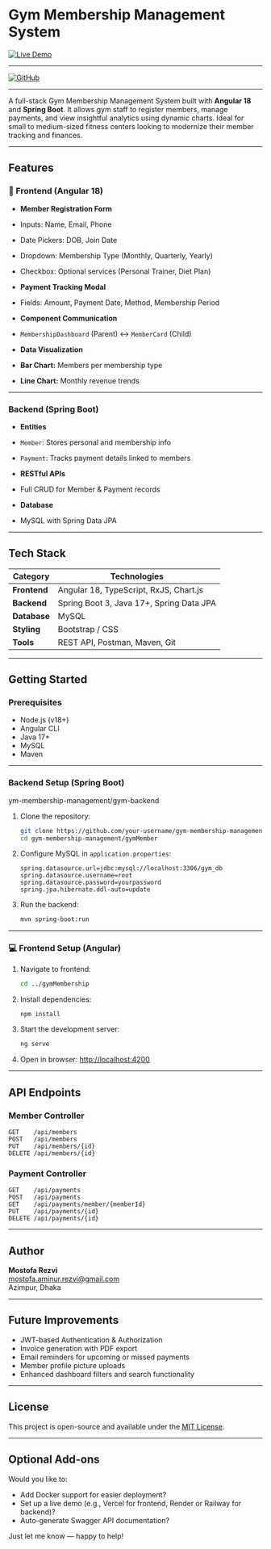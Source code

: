 # Gym Membership Management System

[![Live Demo](https://img.shields.io/badge/Live%20Demo-Visit%20Site-blue?style=for-the-badge&logo=netlify)](https://fitzone-gym-portal.netlify.app/)

---

[![GitHub](https://img.shields.io/badge/GitHub-Repository-black?style=for-the-badge&logo=github)](https://github.com/mostofa-rezvi/gym-membership-management)

---

A full-stack Gym Membership Management System built with **Angular 18** and **Spring Boot**. It allows gym staff to register members, manage payments, and view insightful analytics using dynamic charts. Ideal for small to medium-sized fitness centers looking to modernize their member tracking and finances.

---

## Features

### 🔧 Frontend (Angular 18)

-  **Member Registration Form**
  - Inputs: Name, Email, Phone
  - Date Pickers: DOB, Join Date
  - Dropdown: Membership Type (Monthly, Quarterly, Yearly)
  - Checkbox: Optional services (Personal Trainer, Diet Plan)

-  **Payment Tracking Modal**
  - Fields: Amount, Payment Date, Method, Membership Period

-  **Component Communication**
  - `MembershipDashboard` (Parent) ↔ `MemberCard` (Child)

-  **Data Visualization**
  - **Bar Chart:** Members per membership type
  - **Line Chart:** Monthly revenue trends

---

###  Backend (Spring Boot)

-  **Entities**
  - `Member`: Stores personal and membership info
  - `Payment`: Tracks payment details linked to members

-  **RESTful APIs**
  - Full CRUD for Member & Payment records

-  **Database**
  - MySQL with Spring Data JPA

---

##  Tech Stack

| Category       | Technologies                                 |
|----------------|----------------------------------------------|
| **Frontend**   | Angular 18, TypeScript, RxJS, Chart.js       |
| **Backend**    | Spring Boot 3, Java 17+, Spring Data JPA     |
| **Database**   | MySQL                                        |
| **Styling**    | Bootstrap / CSS                     |
| **Tools**      | REST API, Postman, Maven, Git                |

---

##  Getting Started

###  Prerequisites

- Node.js (v18+)
- Angular CLI
- Java 17+
- MySQL
- Maven

---

###  Backend Setup (Spring Boot)

ym-membership-management/gym-backend

1. Clone the repository:

   ```bash
   git clone https://github.com/your-username/gym-membership-management.git
   cd gym-membership-management/gymMember
   ```

2. Configure MySQL in `application.properties`:

   ```properties
   spring.datasource.url=jdbc:mysql://localhost:3306/gym_db
   spring.datasource.username=root
   spring.datasource.password=yourpassword
   spring.jpa.hibernate.ddl-auto=update
   ```

3. Run the backend:

   ```bash
   mvn spring-boot:run
   ```

---

### 💻 Frontend Setup (Angular)

1. Navigate to frontend:

   ```bash
   cd ../gymMembership
   ```

2. Install dependencies:

   ```bash
   npm install
   ```

3. Start the development server:

   ```bash
   ng serve
   ```

4. Open in browser: [http://localhost:4200](http://localhost:4200)

---

##  API Endpoints

###  Member Controller

```http
GET    /api/members
POST   /api/members
PUT    /api/members/{id}
DELETE /api/members/{id}
```

###  Payment Controller

```http
GET    /api/payments
POST   /api/payments
GET    /api/payments/member/{memberId}
PUT    /api/payments/{id}
DELETE /api/payments/{id}
```

---

##  Author

**Mostofa Rezvi**  
 mostofa.aminur.rezvi@gmail.com  
 Azimpur, Dhaka

---

##  Future Improvements

-  JWT-based Authentication & Authorization  
-  Invoice generation with PDF export  
-  Email reminders for upcoming or missed payments  
-  Member profile picture uploads  
-  Enhanced dashboard filters and search functionality  

---

##  License

This project is open-source and available under the [MIT License](LICENSE).

---

##  Optional Add-ons

Would you like to:

-  Add Docker support for easier deployment?
-  Set up a live demo (e.g., Vercel for frontend, Render or Railway for backend)?
-  Auto-generate Swagger API documentation?

Just let me know — happy to help!
